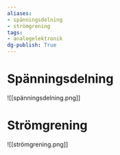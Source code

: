 ```yaml
---
aliases: 
- spänningsdelning
- strömgrening
tags: 
- analogelektronik
dg-publish: True
---
```

# Spänningsdelning
![[spänningsdelning.png]]
# Strömgrening
![[strömgrening.png]]